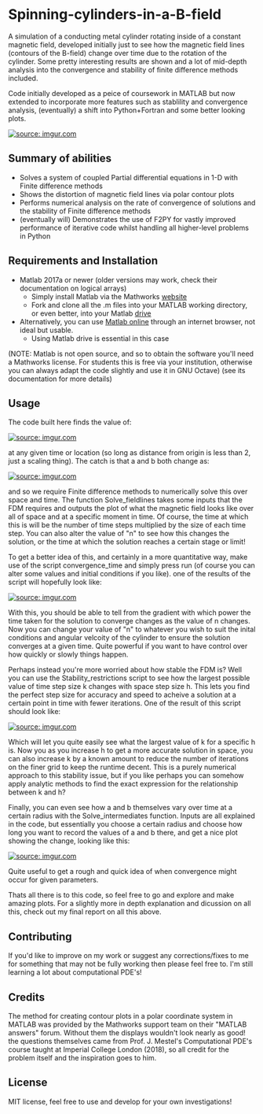 # Spinning-cylinders-in-a-B-field #

A simulation of a conducting metal cylinder rotating inside of a constant magnetic field, developed initially just to see how the 
magnetic field lines (contours of the B-field) change over time due to the rotation of the cylinder. Some pretty interesting results are 
shown and a lot of mid-depth analysis into the convergence and stability of finite difference methods included.

Code initially developed as a peice of coursework in MATLAB but now extended to incorporate more features such as stablility and
convergence analysis, (eventually) a shift into Python+Fortran and some better looking plots. 

<a href="https://imgur.com/HCmheJ3"><img src="https://i.imgur.com/HCmheJ3.png" title="source: imgur.com"/></a>

## Summary of abilities ##

- Solves a system of coupled Partial differential equations in 1-D with Finite difference methods
- Shows the distortion of magnetic field lines via polar contour plots
- Performs numerical analysis on the rate of convergence of solutions and the stability of Finite difference methods
- (eventually will) Demonstrates the use of F2PY for vastly improved performance of iterative code whilst handling all higher-level problems in Python

## Requirements and Installation ## 

- Matlab 2017a or newer (older versions may work, check their documentation on logical arrays)
  - Simply install Matlab via the Mathworks <a href="https://uk.mathworks.com/products/matlab.html?s_tid=hp_products_matlab">website</a>
  - Fork and clone all the .m files into your MATLAB working directory, or even better, into your Matlab <a href="https://uk.mathworks.com/products/matlab-drive.html?s_tid=MLD_MLDOSI">drive</a>
- Alternatively, you can use <a href="https://uk.mathworks.com/products/matlab-online.html">Matlab online</a> through an internet browser, not ideal but usable.
  - Using Matlab drive is essential in this case

(NOTE: Matlab is not open source, and so to obtain the software you'll need a Mathworks license. For students this is free via your 
institution, otherwise you can always adapt the code slightly and use it in GNU Octave) (see its documentation for more details)

## Usage ##

The code built here finds the value of:

<a href="https://imgur.com/7mlA8qP"><img src="https://i.imgur.com/7mlA8qP.png" title="source: imgur.com"/></a>

at any given time or location (so long as distance from origin is less than 2, just a scaling thing). The catch is that a and
b both change as:

<a href="https://imgur.com/t4CkdtC"><img src="https://i.imgur.com/t4CkdtC.png" title="source: imgur.com"/></a>

and so we require Finite difference methods to numerically solve this over space and time. The function Solve_fieldlines takes
some inputs that the FDM requires and outputs the plot of what the magnetic field looks like over all of space and at a 
specific moment in time. Of course, the time at which this is will be the number of time steps multiplied by the size of 
each time step. You can also alter the value of "n" to see how this changes the solution, or the time at which the solution
reaches a certain stage or limit!

To get a better idea of this, and certainly in a more quantitative way, make use of the script convergence_time and simply 
press run (of course you can alter some values and initial conditions if you like). one of the results of the script
will hopefully look like: 

<a href="https://imgur.com/kxhyyvW"><img src="https://i.imgur.com/kxhyyvW.png" title="source: imgur.com"/></a>

With this, you should be able to tell from the gradient with which power the time taken for the solution to converge 
changes as the value of n changes. Now you can change your value of "n" to whatever you wish to suit the inital 
conditions and angular velcoity of the cylinder to ensure the solution converges at a given time. Quite powerful
if you want to have control over how quickly or slowly things happen.

Perhaps instead you're more worried about how stable the FDM is? Well you can use the Stability_restrictions script
to see how the largest possible value of time step size k changes with space step size h. This lets you find the
perfect step size for accuracy and speed to acheive a solution at a certain point in time with fewer iterations.
One of the result of this script should look like:

<a href="https://imgur.com/isns73R"><img src="https://i.imgur.com/isns73R.png" title="source: imgur.com"/></a>

Which will let you quite easily see what the largest value of k for a specific h is. Now you as you increase h
to get a more accurate solution in space, you can also increase k by a known amount to reduce the number of 
iterations on the finer grid to keep the runtime decent. This is a purely numerical approach to this stability
issue, but if you like perhaps you can somehow apply analytic methods to find the exact expression for the
relationship between k and h?

Finally, you can even see how a and b themselves vary over time at a certain radius with the Solve_intermediates
function. Inputs are all explained in the code, but essentially you choose a certain radius and choose how long
you want to record the values of a and b there, and get a nice plot showing the change, looking like this:

<a href="https://imgur.com/PQUyQ6H"><img src="https://i.imgur.com/PQUyQ6H.png" title="source: imgur.com"/></a>

Quite useful to get a rough and quick idea of when convergence might occur for given parameters. 

Thats all there is to this code, so feel free to go and explore and make amazing plots. For a slightly more
in depth explanation and dicussion on all this, check out my final report on all this above.

## Contributing ##

If you'd like to improve on my work or suggest any corrections/fixes to me for something that may not be fully working then please feel 
free to. I'm still learning a lot about computational PDE's!

## Credits ##

The method for creating contour plots in a polar coordinate system in MATLAB was provided by the Mathworks support team on their "MATLAB 
answers" forum. Without them the displays wouldn't look nearly as good! the questions themselves came from Prof. J. Mestel's 
Computational PDE's course taught at Imperial College London (2018), so all credit for the problem itself and the inspiration goes to
him.

## License ##

MIT license, feel free to use and develop for your own investigations!

